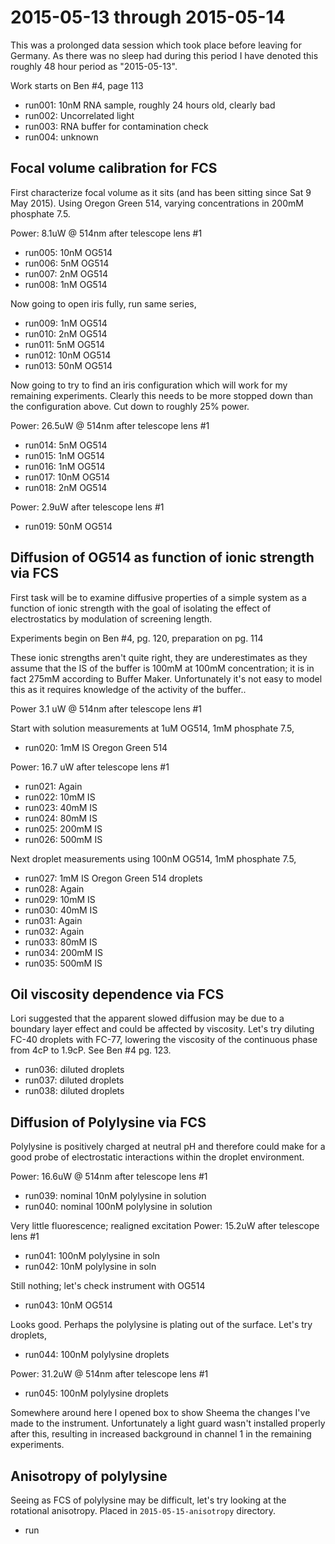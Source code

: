 # 2015-05-13 through 2015-05-14

This was a prolonged data session which took place before leaving for
Germany. As there was no sleep had during this period I have denoted this
roughly 48 hour period as "2015-05-13".

Work starts on Ben #4, page 113

 * run001: 10nM RNA sample, roughly 24 hours old, clearly bad
 * run002: Uncorrelated light
 * run003: RNA buffer for contamination check
 * run004: unknown

## Focal volume calibration for FCS

First characterize focal volume as it sits (and has been sitting since Sat 9 May
2015). Using Oregon Green 514, varying concentrations in 200mM phosphate 7.5.

Power: 8.1uW @ 514nm after telescope lens #1

 * run005: 10nM OG514
 * run006: 5nM OG514
 * run007: 2nM OG514
 * run008: 1nM OG514

Now going to open iris fully, run same series,

 * run009: 1nM OG514
 * run010: 2nM OG514
 * run011: 5nM OG514
 * run012: 10nM OG514
 * run013: 50nM OG514

Now going to try to find an iris configuration which will work for my remaining
experiments. Clearly this needs to be more stopped down than the configuration
above. Cut down to roughly 25% power.

Power: 26.5uW @ 514nm after telescope lens #1

 * run014: 5nM OG514
 * run015: 1nM OG514
 * run016: 1nM OG514
 * run017: 10nM OG514
 * run018: 2nM OG514

Power: 2.9uW after telescope lens #1

 * run019: 50nM OG514

## Diffusion of OG514 as function of ionic strength via FCS


First task will be to examine diffusive properties of a simple system as a
function of ionic strength with the goal of isolating the effect of
electrostatics by modulation of screening length.

Experiments begin on Ben #4, pg. 120, preparation on pg. 114

These ionic strengths aren't quite right, they are underestimates as they assume
that the IS of the buffer is 100mM at 100mM concentration; it is in fact 275mM
according to Buffer Maker. Unfortunately it's not easy to model this as it
requires knowledge of the activity of the buffer..

Power 3.1 uW @ 514nm after telescope lens #1

Start with solution measurements at 1uM OG514, 1mM phosphate 7.5,

 * run020: 1mM IS Oregon Green 514

Power: 16.7 uW after telescope lens #1

 * run021: Again
 * run022: 10mM IS
 * run023: 40mM IS
 * run024: 80mM IS
 * run025: 200mM IS
 * run026: 500mM IS

Next droplet measurements using 100nM OG514, 1mM phosphate 7.5,

 * run027: 1mM IS Oregon Green 514 droplets
 * run028: Again
 * run029: 10mM IS
 * run030: 40mM IS
 * run031: Again
 * run032: Again
 * run033: 80mM IS
 * run034: 200mM IS
 * run035: 500mM IS

## Oil viscosity dependence via FCS

Lori suggested that the apparent slowed diffusion may be due to a boundary layer
effect and could be affected by viscosity. Let's try diluting FC-40 droplets
with FC-77, lowering the viscosity of the continuous phase from 4cP to 1.9cP.
See Ben #4 pg. 123.

 * run036: diluted droplets
 * run037: diluted droplets
 * run038: diluted droplets

## Diffusion of Polylysine via FCS

Polylysine is positively charged at neutral pH and therefore could make for a
good probe of electrostatic interactions within the droplet environment.

Power: 16.6uW @ 514nm after telescope lens #1

 * run039: nominal 10nM polylysine in solution
 * run040: nominal 100nM polylysine in solution

Very little fluorescence; realigned excitation
Power: 15.2uW after telescope lens #1

 * run041: 100nM polylysine in soln
 * run042: 10nM polylysine in soln

Still nothing; let's check instrument with OG514

 * run043: 10nM OG514

Looks good. Perhaps the polylysine is plating out of the surface. Let's try
droplets,

 * run044: 100nM polylysine droplets

Power: 31.2uW @ 514nm after telescope lens #1

 * run045: 100nM polylysine droplets

Somewhere around here I opened box to show Sheema the changes I've made to the
instrument. Unfortunately a light guard wasn't installed properly after this,
resulting in increased background in channel 1 in the remaining experiments.

## Anisotropy of polylysine

Seeing as FCS of polylysine may be difficult, let's try looking at the
rotational anisotropy. Placed in `2015-05-15-anisotropy` directory.

 * run
